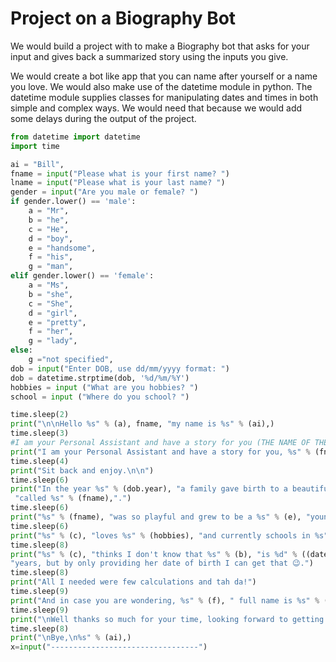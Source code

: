 # Project on a Biography Bot

We would build a project with to make a Biography bot that asks for your input and gives back a summarized story using the inputs you give.

We would create a bot like app that you can name after yourself or a name you love.
We would also make use of the datetime module in python. The datetime module supplies classes for manipulating dates and times in both simple and complex ways. We would need that because we would add some delays during the output of the project.

```python 
from datetime import datetime
import time

ai = "Bill",
fname = input("Please what is your first name? ")
lname = input("Please what is your last name? ")
gender = input("Are you male or female? ")
if gender.lower() == 'male':
    a = "Mr",
    b = "he",
    c = "He",
    d = "boy",
    e = "handsome",
    f = "his",
    g = "man",
elif gender.lower() == 'female':
    a = "Ms",
    b = "she",
    c = "She",
    d = "girl",
    e = "pretty",
    f = "her",
    g = "lady",
else:
    g ="not specified",
dob = input("Enter DOB, use dd/mm/yyyy format: ")
dob = datetime.strptime(dob, '%d/%m/%Y')
hobbies = input ("What are you hobbies? ")
school = input ("Where do you school? ")

time.sleep(2)
print("\n\nHello %s" % (a), fname, "my name is %s" % (ai),) 
time.sleep(3)
#I am your Personal Assistant and have a story for you (THE NAME OF THE USER).
print("I am your Personal Assistant and have a story for you, %s" % (fname),)
time.sleep(4)
print("Sit back and enjoy.\n\n") 
time.sleep(6)
print("In the year %s" % (dob.year), "a family gave birth to a beautiful baby %s" % (d),
 "called %s" % (fname),".")
time.sleep(6)
print("%s" % (fname), "was so playful and grew to be a %s" % (e), "young %s" % (g),)
time.sleep(6)
print("%s" % (c), "loves %s" % (hobbies), "and currently schools in %s" % (school),".")
time.sleep(8)
print("%s" % (c), "thinks I don't know that %s" % (b), "is %d" % ((datetime.today() - dob).days/365), 
"years, but by only providing her date of birth I can get that 😉.")
time.sleep(8)
print("All I needed were few calculations and tah da!")
time.sleep(9)
print("And in case you are wondering, %s" % (f), " full name is %s" % (a), (fname), (lname),)
time.sleep(9)
print("\nWell thanks so much for your time, looking forward to getting to know you better 😊")
time.sleep(8)
print("\nBye,\n%s" % (ai),)
x=input("---------------------------------")
```